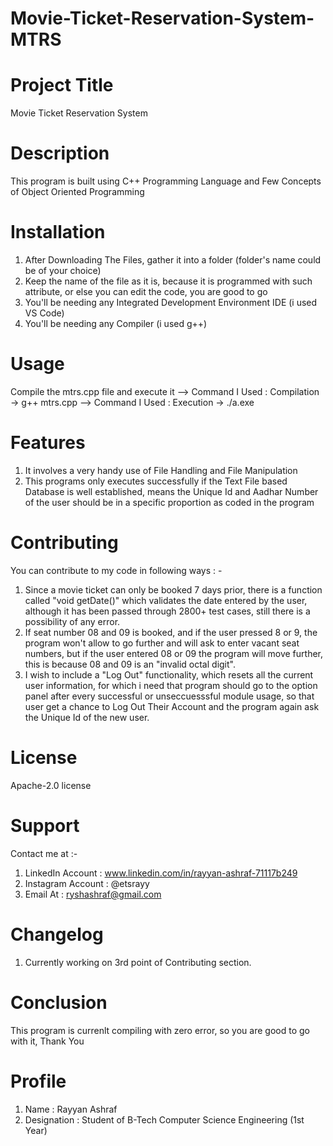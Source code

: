 # Movie-Ticket-Reservation-System-MTRS

# Project Title
Movie Ticket Reservation System

# Description
This program is built using C++ Programming Language and Few Concepts of Object Oriented Programming

# Installation
1. After Downloading The Files, gather it into a folder (folder's name could be of your choice)
2. Keep the name of the file as it is, because it is programmed with such attribute, or else you can edit the code, you are good to go
3. You'll be needing any Integrated Development Environment IDE (i used VS Code)
4. You'll be needing any Compiler (i used g++)

# Usage
Compile the mtrs.cpp file and execute it
--> Command I Used : Compilation -> g++ mtrs.cpp
--> Command I Used : Execution -> ./a.exe

# Features
1. It involves a very handy use of File Handling and File Manipulation
2. This programs only executes successfully if the Text File based Database is well established, means the Unique Id and Aadhar Number of the user should be in a specific proportion as coded in the program

# Contributing
You can contribute to my code in following ways : -
1. Since a movie ticket can only be booked 7 days prior, there is a function called "void getDate()" which validates the date entered by the user, although it has been passed through 2800+ test cases, still there is a possibility of any error.
2. If seat number 08 and 09 is booked, and if the user pressed 8 or 9, the program won't allow to go further and will ask to enter vacant seat numbers, but if the user entered 08 or 09 the program will move further, this is because 08 and 09 is an "invalid octal digit".
3. I wish to include a "Log Out" functionality, which resets all the current user information, for which i need that program should go to the option panel after every successful or unseccuesssful module usage, so that user get a chance to Log Out Their Account and the program again ask the Unique Id of the new user.

# License
Apache-2.0 license

# Support
Contact me at :- 
1. LinkedIn Account : www.linkedin.com/in/rayyan-ashraf-71117b249
2. Instagram Account : @etsrayy
3. Email At : ryshashraf@gmail.com

# Changelog
1. Currently working on 3rd point of Contributing section.

# Conclusion
This program is currenlt compiling with zero error, so you are good to go with it, Thank You

# Profile
1. Name : Rayyan Ashraf
2. Designation :  Student of B-Tech Computer Science Engineering (1st Year)

